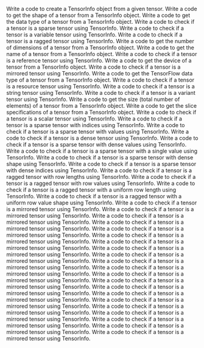 Write a code to create a TensorInfo object from a given tensor.
Write a code to get the shape of a tensor from a TensorInfo object.
Write a code to get the data type of a tensor from a TensorInfo object.
Write a code to check if a tensor is a sparse tensor using TensorInfo.
Write a code to check if a tensor is a variable tensor using TensorInfo.
Write a code to check if a tensor is a ragged tensor using TensorInfo.
Write a code to get the number of dimensions of a tensor from a TensorInfo object.
Write a code to get the name of a tensor from a TensorInfo object.
Write a code to check if a tensor is a reference tensor using TensorInfo.
Write a code to get the device of a tensor from a TensorInfo object.
Write a code to check if a tensor is a mirrored tensor using TensorInfo.
Write a code to get the TensorFlow data type of a tensor from a TensorInfo object.
Write a code to check if a tensor is a resource tensor using TensorInfo.
Write a code to check if a tensor is a string tensor using TensorInfo.
Write a code to check if a tensor is a variant tensor using TensorInfo.
Write a code to get the size (total number of elements) of a tensor from a TensorInfo object.
Write a code to get the slice specifications of a tensor from a TensorInfo object.
Write a code to check if a tensor is a scalar tensor using TensorInfo.
Write a code to check if a tensor is a sparse tensor with indices using TensorInfo.
Write a code to check if a tensor is a sparse tensor with values using TensorInfo.
Write a code to check if a tensor is a dense tensor using TensorInfo.
Write a code to check if a tensor is a sparse tensor with dense values using TensorInfo.
Write a code to check if a tensor is a sparse tensor with a single value using TensorInfo.
Write a code to check if a tensor is a sparse tensor with dense shape using TensorInfo.
Write a code to check if a tensor is a sparse tensor with dense indices using TensorInfo.
Write a code to check if a tensor is a ragged tensor with row lengths using TensorInfo.
Write a code to check if a tensor is a ragged tensor with row values using TensorInfo.
Write a code to check if a tensor is a ragged tensor with a uniform row length using TensorInfo.
Write a code to check if a tensor is a ragged tensor with a uniform row value shape using TensorInfo.
Write a code to check if a tensor is a mirrored tensor using TensorInfo.
Write a code to check if a tensor is a mirrored tensor using TensorInfo.
Write a code to check if a tensor is a mirrored tensor using TensorInfo.
Write a code to check if a tensor is a mirrored tensor using TensorInfo.
Write a code to check if a tensor is a mirrored tensor using TensorInfo.
Write a code to check if a tensor is a mirrored tensor using TensorInfo.
Write a code to check if a tensor is a mirrored tensor using TensorInfo.
Write a code to check if a tensor is a mirrored tensor using TensorInfo.
Write a code to check if a tensor is a mirrored tensor using TensorInfo.
Write a code to check if a tensor is a mirrored tensor using TensorInfo.
Write a code to check if a tensor is a mirrored tensor using TensorInfo.
Write a code to check if a tensor is a mirrored tensor using TensorInfo.
Write a code to check if a tensor is a mirrored tensor using TensorInfo.
Write a code to check if a tensor is a mirrored tensor using TensorInfo.
Write a code to check if a tensor is a mirrored tensor using TensorInfo.
Write a code to check if a tensor is a mirrored tensor using TensorInfo.
Write a code to check if a tensor is a mirrored tensor using TensorInfo.
Write a code to check if a tensor is a mirrored tensor using TensorInfo.
Write a code to check if a tensor is a mirrored tensor using TensorInfo.
Write a code to check if a tensor is a mirrored tensor using TensorInfo.
Write a code to check if a tensor is a mirrored tensor using TensorInfo.